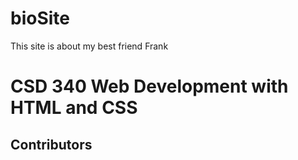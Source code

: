# bioSite
This site is about my best friend Frank
<h1> CSD 340 Web Development with HTML and CSS</h1>
<h2> Contributors</h2>

